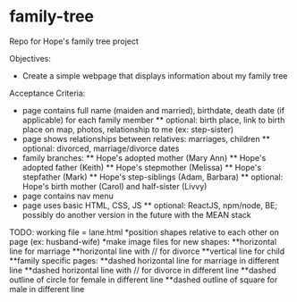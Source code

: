 # family-tree
Repo for Hope's family tree project

Objectives:
* Create a simple webpage that displays information about my family tree

Acceptance Criteria:
* page contains full name (maiden and married), birthdate, death date (if applicable) for each family member
** optional: birth place, link to birth place on map, photos, relationship to me (ex: step-sister)
* page shows relationships between relatives: marriages, children
** optional: divorced, marriage/divorce dates
* family branches:
** Hope's adopted mother (Mary Ann)
** Hope's adopted father (Keith)
** Hope's stepmother (Melissa)
** Hope's stepfather (Mark)
** Hope's step-siblings (Adam, Barbara)
** optional: Hope's birth mother (Carol) and half-sister (Livvy)
* page contains nav menu
* page uses basic HTML, CSS, JS
** optional: ReactJS, npm/node, BE; possibly do another version in the future with the MEAN stack

TODO:
working file = lane.html
*position shapes relative to each other on page (ex: husband-wife)
*make image files for new shapes:
**horizontal line for marriage
**horizontal line with // for divorce
**vertical line for child
**family specific pages:
**dashed horizontal line for marriage in different line
**dashed horizontal line with // for divorce in different line
**dashed outline of circle for female in different line
**dashed outline of square for male in different line